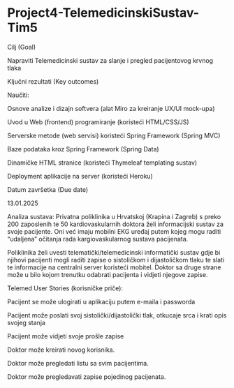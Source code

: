 # Project4-TelemedicinskiSustav-Tim5
Cilj (Goal)

Napraviti Telemedicinski sustav za slanje i pregled pacijentovog krvnog tlaka

Ključni rezultati (Key outcomes)

Naučiti:

Osnove analize i dizajn softvera (alat Miro za kreiranje UX/UI mock-upa)

Uvod u Web (frontend) programiranje (koristeći HTML/CSS/JS)

Serverske metode (web servisi) koristeći Spring Framework (Spring MVC)

Baze podataka kroz Spring Framework (Spring Data)

Dinamičke HTML stranice (koristeći Thymeleaf templating sustav)

Deployment aplikacije na server (koristeći Heroku)

Datum završetka (Due date)

13.01.2025

Analiza sustava:
Privatna poliklinika u Hrvatskoj (Krapina i Zagreb) s preko 200 zaposlenih te 50 kardiovaskularnih doktora želi informacijski sustav za svoje pacijente. Oni već imaju mobilni EKG uređaj putem kojeg mogu raditi “udaljena” očitanja rada kargiovaskularnog sustava pacijenata.

Poliklinika želi uvesti telematički/telemedicinski informatički sustav gdje bi njihovi pacijenti mogli raditi zapise o sistoličkom i dijastoličkom tlaku te slati te informacije na centralni server koristeći mobitel. Doktor sa druge strane može u bilo kojom trenutku odabrati pacijenta i vidjeti njegove zapise.

 

Telemed User Stories (korisničke priče):

Pacijent se može ulogirati u aplikaciju putem e-maila i passworda

Pacijent može poslati svoj sistolički/dijastolički tlak, otkucaje srca i krati opis svojeg stanja

Pacijent može vidjeti svoje prošle zapise

Doktor može kreirati novog korisnika.

Doktor može pregledati listu sa svim pacijentima.

Doktor može pregledavati zapise pojedinog pacijenata.
